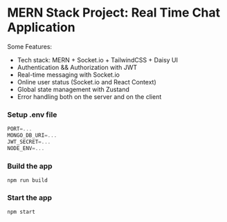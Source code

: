 # MERN Stack Project: Real Time Chat Application

Some Features:

- Tech stack: MERN + Socket.io + TailwindCSS + Daisy UI
- Authentication && Authorization with JWT
- Real-time messaging with Socket.io
- Online user status (Socket.io and React Context)
- Global state management with Zustand
- Error handling both on the server and on the client

### Setup .env file

```js
PORT=...
MONGO_DB_URI=...
JWT_SECRET=...
NODE_ENV=...
```

### Build the app

```shell
npm run build
```

### Start the app

```shell
npm start
```
